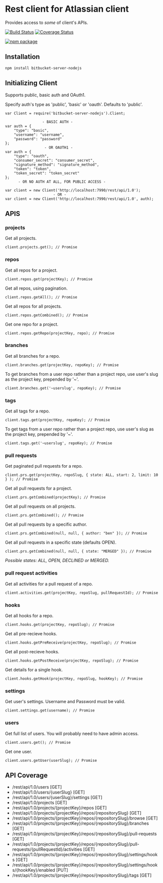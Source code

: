 
# Rest client for Atlassian client

Provides access to *some* of client's APIs.

[![Build Status](https://travis-ci.org/markmssd/bitbucket-server-nodejs.svg?branch=master)](https://travis-ci.org/markmssd/bitbucket-server-nodejs)
[![Coverage Status](https://coveralls.io/repos/github/markmssd/bitbucket-server-nodejs/badge.svg?branch=master)](https://coveralls.io/github/markmssd/bitbucket-server-nodejs?branch=master)

[![npm package](https://nodei.co/npm/bitbucket-server-nodejs.png?downloads=true&downloadRank=true)](https://nodei.co/npm/bitbucket-server-nodejs/)

## Installation
```
npm install bitbucket-server-nodejs
```

## Initializing Client
Supports public, basic auth and OAuth1.

Specify auth's type as 'public', 'basic' or 'oauth'. Defaults to 'public'.

```
var Client = require('bitbucket-server-nodejs').Client;
```

```
                 - BASIC AUTH -
var auth = {
    "type": "basic",
    "username": "username",
    "password": "password"
};
                  - OR OAUTH1 -
var auth = {
    "type": "oauth",
    "consumer_secret": "consumer_secret",
    "signature_method": "signature_method",
    "token": "token",
    "token_secret": "token_secret"
};
      - OR NO AUTH AT ALL, FOR PUBLIC ACCESS -
```

```
var client = new Client('http://localhost:7990/rest/api/1.0');
                      - OR -
var client = new Client('http://localhost:7990/rest/api/1.0', auth);
```

## APIS

### projects

Get all projects.

```
client.projects.get(); // Promise
```

### repos

Get all repos for a project.

```
client.repos.get(projectKey); // Promise
```

Get all repos, using pagination.

```
client.repos.getAll(); // Promise
```

Get all repos for all projects.

```
client.repos.getCombined(); // Promise
```

Get one repo for a project.

```
client.repos.getRepo(projectKey, repo); // Promise
```

### branches

Get all branches for a repo.

```
client.branches.get(projectKey, repoKey); // Promise
```

To get branches from a user repo rather than a project repo, use user's slug as the project key, prepended by '~'.

```
client.branches.get('~userslug', repoKey); // Promise
```

### tags

Get all tags for a repo.

```
client.tags.get(projectKey, repoKey); // Promise
```

To get tags from a user repo rather than a project repo, use user's slug as the project key, prepended by '~'.

```
client.tags.get('~userslug', repoKey); // Promise
```

### pull requests

Get paginated pull requests for a repo.

```
client.prs.get(projectKey, repoSlug, { state: ALL, start: 2, limit: 10 } ); // Promise
```

Get all pull requests for a project.

```
client.prs.getCombined(projectKey); // Promise
```

Get all pull requests on all projects.

```
client.prs.getCombined(); // Promise
```

Get all pull requests by a specific author.

```
client.prs.getCombined(null, null, { author: "ben" }); // Promise
```

Get all pull requests in a specific state (defaults OPEN).

```
client.prs.getCombined(null, null, { state: "MERGED" }); // Promise
```

*Possible states: ALL, OPEN, DECLINED or MERGED.*

### pull request activities

Get all activities for a pull request of a repo.

```
client.activities.get(projectKey, repoSlug, pullRequestId); // Promise
```

### hooks

Get all hooks for a repo.

```
client.hooks.get(projectKey, repoSlug); // Promise
```

Get all pre-recieve hooks.

```
client.hooks.getPreReceive(projectKey, repoSlug); // Promise
```

Get all post-recieve hooks.

```
client.hooks.getPostReceive(projectKey, repoSlug); // Promise
```

Get details for a single hook.

```
client.hooks.getHook(projectKey, repoSlug, hookKey); // Promise
```

### settings

Get user's settings. Username and Password must be valid.

```
client.settings.get(username); // Promise
```

### users

Get full list of users. You will probably need to have admin access.

```
client.users.get(); // Promise
```

Get one user.

```
client.users.getUser(userSlug); // Promise
```

## API Coverage

 - /rest/api/1.0/users [GET]
 - /rest/api/1.0/users/{userSlug} [GET]
 - /rest/api/1.0/users/{userSlug}/settings [GET]
 - /rest/api/1.0/projects [GET]
 - /rest/api/1.0/projects/{projectKey}/repos [GET]
 - /rest/api/1.0/projects/{projectKey}/repos/{repositorySlug} [GET]
 - /rest/api/1.0/projects/{projectKey}/repos/{repositorySlug}/browse [GET]
 - /rest/api/1.0/projects/{projectKey}/repos/{repositorySlug}/branches [GET]
 - /rest/api/1.0/projects/{projectKey}/repos/{repositorySlug}/pull-requests [GET]
 - /rest/api/1.0/projects/{projectKey}/repos/{repositorySlug}/pull-requests/{pullRequestId}/activities [GET]
 - /rest/api/1.0/projects/{projectKey}/repos/{repositorySlug}/settings/hooks [GET]
 - /rest/api/1.0/projects/{projectKey}/repos/{repositorySlug}/settings/hooks/{hookKey}/enabled [PUT]
 - /rest/api/1.0/projects/{projectKey}/repos/{repositorySlug}/tags [GET]
